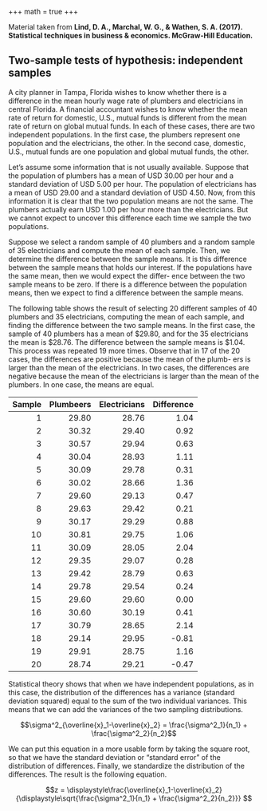 +++
math = true
+++

Material taken from **Lind, D. A., Marchal, W. G., & Wathen, S. A. (2017). Statistical techniques in business & economics. McGraw-Hill Education.**

## Two-sample tests of hypothesis: independent samples

A city planner in Tampa, Florida wishes to know whether there is a difference in the mean hourly wage rate of plumbers and electricians in central Florida. A financial accountant wishes to know whether the mean rate of return for domestic, U.S., mutual funds is different from the mean rate of return on global mutual funds. In each of these cases, there are two independent populations. In the first case, the plumbers represent one population and the electricians, the other. In the second case, domestic, U.S., mutual funds are one population and global mutual funds, the other.

Let’s assume some information that is not usually available. Suppose that the population of plumbers has a mean of USD 30.00 per hour and a standard deviation of USD 5.00 per hour. The population of electricians has a mean of USD 29.00 and a standard deviation of USD 4.50. Now, from this information it is clear that the two population means are not the same. The plumbers actually earn USD 1.00 per hour more than the electricians. But we cannot expect to uncover this difference each time we sample the two populations.

Suppose we select a random sample of 40 plumbers and a random sample of 35 electricians and compute the mean of each sample. Then, we determine the difference between the sample means. It is this difference between the sample means that holds our interest. If the populations have the same mean, then we would expect the differ- ence between the two sample means to be zero. If there is a difference between the population means, then we expect to find a difference between the sample means.

The following table shows the result of selecting 20 different samples of 40 plumbers and 35 electricians, computing the mean of each sample, and finding the difference between the two sample means. In the first case, the sample of 40 plumbers has a mean of $29.80, and for the 35 electricians the mean is $28.76. The difference between the sample means is $1.04. This process was repeated 19 more times. Observe that in 17 of the 20 cases, the differences are positive because the mean of the plumb- ers is larger than the mean of the electricians. In two cases, the differences are negative because the mean of the electricians is larger than the mean of the plumbers. In one case, the means are equal.


|  Sample |  Plumbeers    | Electricians     |   Difference   |
|--:|-----:|-----:|-----:|
|  1| 29.80| 28.76|  1.04|
|  2| 30.32| 29.40|  0.92|
|  3| 30.57| 29.94|  0.63|
|  4| 30.04| 28.93|  1.11|
|  5| 30.09| 29.78|  0.31|
|  6| 30.02| 28.66|  1.36|
|  7| 29.60| 29.13|  0.47|
|  8| 29.63| 29.42|  0.21|
|  9| 30.17| 29.29|  0.88|
| 10| 30.81| 29.75|  1.06|
| 11| 30.09| 28.05|  2.04|
| 12| 29.35| 29.07|  0.28|
| 13| 29.42| 28.79|  0.63|
| 14| 29.78| 29.54|  0.24|
| 15| 29.60| 29.60|  0.00|
| 16| 30.60| 30.19|  0.41|
| 17| 30.79| 28.65|  2.14|
| 18| 29.14| 29.95| -0.81|
| 19| 29.91| 28.75|  1.16|
| 20| 28.74| 29.21| -0.47|


Statistical theory shows that when we have independent populations, as in this case, the distribution of the differences has a variance (standard deviation squared) equal to the sum of the two individual variances. This means that we can add the variances of the two sampling distributions.

$$\sigma^2_{\overline{x}_1-\overline{x}_2} = \frac{\sigma^2_1}{n_1} + \frac{\sigma^2_2}{n_2}$$


We can put this equation in a more usable form by taking the square root, so that we have the standard deviation or “standard error” of the distribution of differences. Finally, we standardize the distribution of the differences. The result is the following equation.

$$z = \displaystyle\frac{\overline{x}_1-\overline{x}_2}{\displaystyle\sqrt{\frac{\sigma^2_1}{n_1} + \frac{\sigma^2_2}{n_2}}} $$

